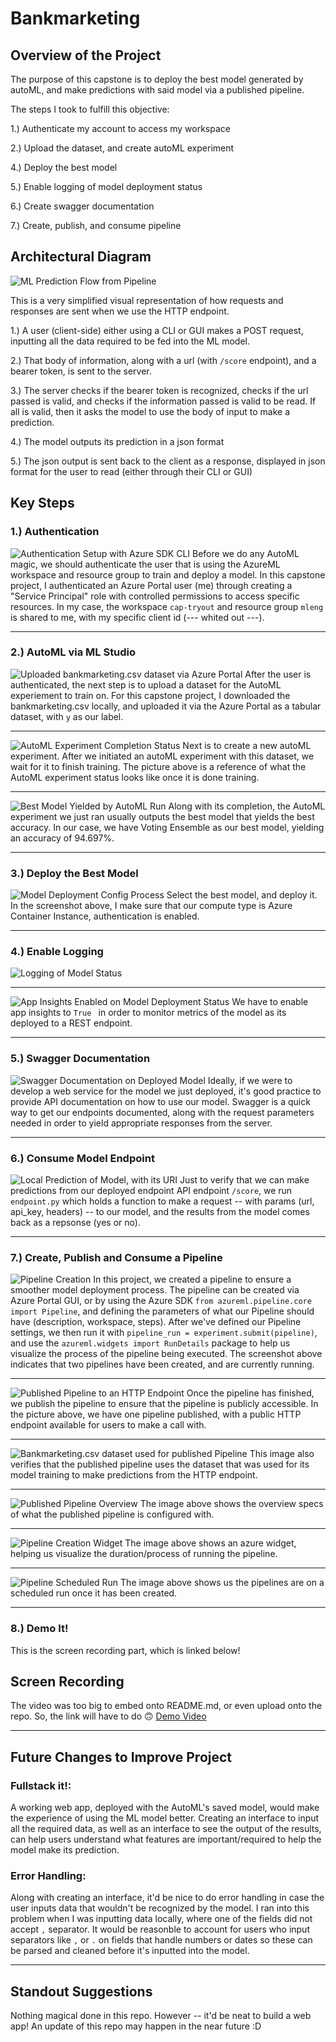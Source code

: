 
# Bankmarketing 

## Overview of the Project
The purpose of this capstone is to deploy the best model generated by autoML, and make predictions with said model via a published pipeline.

The steps I took to fulfill this objective:

1.) Authenticate my account to access my workspace

2.) Upload the dataset, and create autoML experiment

4.) Deploy the best model 

5.) Enable logging of model deployment status

6.) Create swagger documentation

7.) Create, publish, and consume pipeline


## Architectural Diagram
![ML Prediction Flow from Pipeline](mleng_cap2_diagram_flow.png)

This is a very simplified visual representation of how requests and responses are sent when we use the HTTP endpoint. 

1.) A user (client-side) either using a CLI or GUI makes a POST request, inputting all the data required to be fed into the ML model.

2.) That body of information, along with a url (with `/score` endpoint), and a bearer token, is sent to the server.

3.) The server checks if the bearer token is recognized, checks if the url passed is valid, and checks if the information passed is valid to be read. If all is valid, then it asks the model to use the body of input to make a prediction.

4.) The model outputs its prediction in a json format

5.) The json output is sent back to the client as a response, displayed in json format for the user to read (either through their CLI or GUI)

## Key Steps
### 1.) Authentication
![Authentication Setup with Azure SDK CLI](mleng_cap2_auth_setup.jpg) 
Before we do any AutoML magic, we should authenticate the user that is using the AzureML workspace and resource group to train and deploy a model. In this capstone project, I authenticated an Azure Portal user (me) through creating a "Service Principal" role with controlled permissions to access specific resources. In my case, the workspace `cap-tryout` and resource group `mleng` is shared to me, with my specific client id (--- whited out ---). 

--------------------------------------------------------

### 2.) AutoML via ML Studio
![Uploaded bankmarketing.csv dataset via Azure Portal](mleng_cap2_registered_dataset.png)
After the user is authenticated, the next step is to upload a dataset for the AutoML experiement to train on. For this capstone project, I downloaded the bankmarketing.csv locally, and uploaded it via the Azure Portal as a tabular dataset, with `y` as our label.

--------------------------------------------------------

![AutoML Experiment Completion Status](mleng_cap2_automl_completion.png)
Next is to create a new autoML experiment. After we initiated an autoML experiment with this dataset, we wait for it to finish training. The picture above is a reference of what the AutoML experiment status looks like once it is done training.

---------------------------------------------------------

![Best Model Yielded by AutoML Run](mleng_cap2_best_model.png)
Along with its completion, the AutoML experiment we just ran usually outputs the best model that yields the best accuracy. In our case, we have Voting Ensemble as our best model, yielding an accuracy of 94.697%.

---------------------------------------------------------

### 3.) Deploy the Best Model
![Model Deployment Config Process](mleng_cap2_deployment_config.png)
Select the best model, and deploy it. In the screenshot above, I make sure that our compute type is Azure Container Instance, authentication is enabled.

---------------------------------------------------------

### 4.) Enable Logging 

![Logging of Model Status](mleng_cap2_log_output.png)

---------------------------------------------------------

![App Insights Enabled on Model Deployment Status](mleng_cap2_app_insights_enabled.png)
We have to enable app insights to `True ` in order to monitor metrics of the model as its deployed to a REST endpoint.

---------------------------------------------------------

### 5.) Swagger Documentation
![Swagger Documentation on Deployed Model](mleng_cap2_swagger_localhost.png)
Ideally, if we were to develop a web service for the model we just deployed, it's good practice to provide API documentation on how to use our model. Swagger is a quick way to get our endpoints documented, along with the request parameters needed in order to yield appropriate responses from the server. 

---------------------------------------------------------

### 6.) Consume Model Endpoint
![Local Prediction of Model, with its URI](mleng_cap2_endpoint_json_output.png)
Just to verify that we can make predictions from our deployed endpoint API endpoint `/score`, we run `endpoint.py` which holds a function to make a request -- with params (url, api_key, headers) -- to our model, and the results from the model comes back as a repsonse (yes or no).

---------------------------------------------------------

### 7.) Create, Publish and Consume a Pipeline
![Pipeline Creation](mleng_cap2_pipeline_created.png)
In this project, we created a pipeline to ensure a smoother model deployment process. The pipeline can be created via Azure Portal GUI, or by using the Azure SDK `from azureml.pipeline.core import Pipeline`, and defining the parameters of what our Pipeline should have (description, workspace, steps). After we've defined our Pipeline settings, we then run it with `pipeline_run = experiment.submit(pipeline)`, and use the `azureml.widgets import RunDetails` package to help us visualize the process of the pipeline being executed. The screenshot above indicates that two pipelines have been created, and are currently running. 

----------------------------------------------------------

![Published Pipeline to an HTTP Endpoint](mleng_cap2_pipeline_endpoint.png)
Once the pipeline has finished, we publish the pipeline to ensure that the pipeline is publicly accessible. In the picture above, we have one pipeline published, with a public HTTP endpoint available for users to make a call with. 

----------------------------------------------------------

![Bankmarketing.csv dataset used for published Pipeline](mleng_cap2_dataset_automl_module.png)
This image also verifies that the published pipeline uses the dataset that was used for its model training to make predictions from the HTTP endpoint.

----------------------------------------------------------

![Published Pipeline Overview](mleng_cap2_published_pipeline_overview.png)
The image above shows the overview specs of what the published pipeline is configured with. 

----------------------------------------------------------

![Pipeline Creation Widget](mleng_cap2_rundetails_widget.png)
The image above shows an azure widget, helping us visualize the duration/process of running the pipeline.

----------------------------------------------------------

![Pipeline Scheduled Run](mleng_cap2_scheduled_run.png)
The image above shows us the pipelines are on a scheduled run once it has been created.

----------------------------------------------------------

### 8.) Demo It! 
This is the screen recording part, which is linked below!

## Screen Recording
The video was too big to embed onto README.md, or even upload onto the repo. So, the link will have to do 🙃
[Demo Video](https://www.loom.com/share/e6c01c2d11ae4a03850ba439123146c3)


----------------------------------------------------------

## Future Changes to Improve Project
### Fullstack it!: 
A working web app, deployed with the AutoML's saved model, would make the experience of using the ML model better. Creating an interface to input all the required data, as well as an interface to see the output of the results, can help users understand what features are important/required to help the model make its prediction. 

### Error Handling: 
Along with creating an interface, it'd be nice to do error handling in case the user inputs data that wouldn't be recognized by the model. I ran into this problem when I was inputting data locally, where one of the fields did not accept `,` separator. It would be reasonble to account for users who input separators like `,` or `.` on fields that handle numbers or dates so these can be parsed and cleaned before it's inputted into the model.

----------------------------------------------------------

## Standout Suggestions
Nothing magical done in this repo. However -- it'd be neat to build a web app!
An update of this repo may happen in the near future :D

